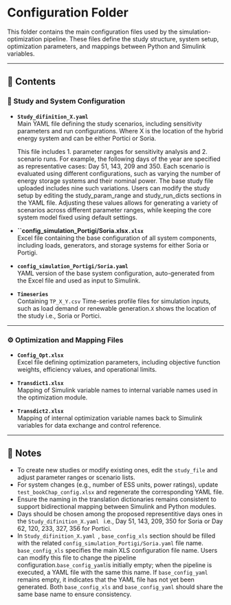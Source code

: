
# Configuration Folder

This folder contains the main configuration files used by the simulation-optimization pipeline. These files define the study structure, system setup, optimization parameters, and mappings between Python and Simulink variables.

---

## 📁 Contents

### 🔧 Study and System Configuration

- **`Study_difinition_X.yaml `**  
  Main YAML file defining the study scenarios, including sensitivity parameters and run configurations.
  Where X is the location of the hybrid energy system and can be either Portici or Soria. 
  
  This file includes 1. parameter ranges for sensitivity analysis and 2. scenario runs. For example, the following days of the year are specified as representative cases: Day 51, 143, 209 and 350. Each scenario is evaluated using different configurations, such as varying the number of energy storage systems and their nominal power. The base study file uploaded includes nine such variations.
  Users can modify the study setup by editing the study_param_range and study_run_dicts sections in the YAML file. Adjusting these values allows for generating a variety of scenarios across different parameter ranges, while keeping the core system model fixed using default settings.


- **``config_simulation_Portigi/Soria.xlsx`.xlsx`**  
  Excel file containing the base configuration of all system components, including loads, generators, and storage systems for either Soria or Portigi.

- **`config_simulation_Portigi/Soria.yaml`**  
  YAML version of the base system configuration, auto-generated from the Excel file and used as input to Simulink.

- **`Timeseries`**  
  Containing `TP_X_Y.csv` Time-series profile files for simulation inputs, such as load demand or renewable generation.`X` shows the location of the study i.e., Soria or Portici.

---

### ⚙️ Optimization and Mapping Files

- **`Config_Opt.xlsx`**  
  Excel file defining optimization parameters, including objective function weights, efficiency values, and operational limits.

- **`Transdict1.xlsx`**  
  Mapping of Simulink variable names to internal variable names used in the optimization module.

- **`Transdict2.xlsx`**  
  Mapping of internal optimization variable names back to Simulink variables for data exchange and control reference.

---

## 📝 Notes

- To create new studies or modify existing ones, edit the `study_file` and adjust parameter ranges or scenario lists.
- For system changes (e.g., number of ESS units, power ratings), update `test_bookChap_config.xlsx` and regenerate the corresponding YAML file.
- Ensure the naming in the translation dictionaries remains consistent to support bidirectional mapping between Simulink and Python modules.
- Days should be chosen among the proposed representitive days ones in the `Study_difinition_X.yaml ` i.e., Day 51, 143, 209, 350 for Soria or Day 62, 120, 233, 327, 356 for Portici.
- In `Study_difinition_X.yaml `, `base_config_xls` section should be filled with the related `config_simulation_Portigi/Soria.yaml` file name.
`base_config_xls` specifies the main XLS configuration file name. Users can modify this file to change the pipeline configuration.`base_config_yaml`is initially empty; when the pipeline is executed, a YAML file with the same this name. If `base_config_yaml` remains empty, it indicates that the YAML file has not yet been generated. Both `base_config_xls` and `base_config_yaml` should share the same base name to ensure consistency.